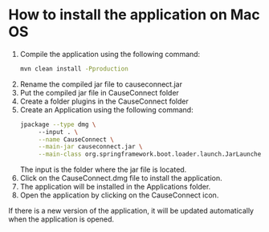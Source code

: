 # How to install the application on Mac OS
1. Compile the application using the following command:
    ```bash
    mvn clean install -Pproduction
    ```
2. Rename the compiled jar file to causeconnect.jar
3. Put the compiled jar file in CauseConnect folder
4. Create a folder plugins in the CauseConnect folder
5. Create an Application using the following command:
    ```bash
    jpackage --type dmg \         
         --input . \
         --name CauseConnect \
         --main-jar causeconnect.jar \
         --main-class org.springframework.boot.loader.launch.JarLauncher
    ```
   The input is the folder where the jar file is located.
6. Click on the CauseConnect.dmg file to install the application.
7. The application will be installed in the Applications folder.
8. Open the application by clicking on the CauseConnect icon.

If there is a new version of the application, it will be updated automatically when the application is opened.

